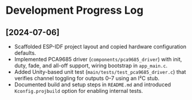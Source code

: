 # Development Progress Log

## [2024-07-06]
- Scaffolded ESP-IDF project layout and copied hardware configuration defaults.
- Implemented PCA9685 driver (`components/pca9685_driver`) with init, duty, fade, and all-off support, wiring bootstrap in `app_main.c`.
- Added Unity-based unit test (`main/tests/test_pca9685_driver.c`) that verifies channel toggling for outputs 0–7 using an I²C stub.
- Documented build and setup steps in `README.md` and introduced `Kconfig.projbuild` option for enabling internal tests.
